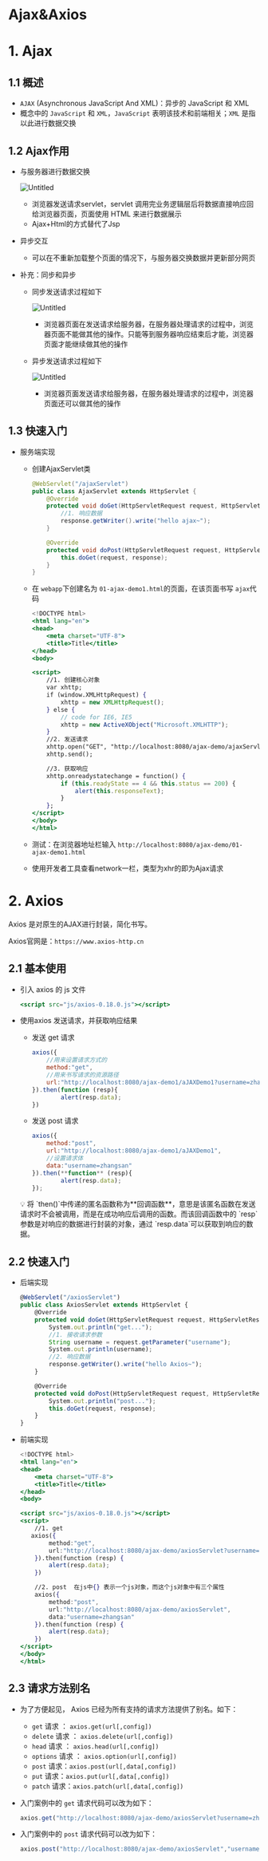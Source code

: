 # Ajax&Axios

# 1. Ajax

## 1.1 概述

- `AJAX` (Asynchronous JavaScript And XML)：异步的 JavaScript 和 XML
- 概念中的 `JavaScript` 和 `XML`，`JavaScript` 表明该技术和前端相关；`XML` 是指以此进行数据交换

## 1.2 Ajax作用

- 与服务器进行数据交换
    
    ![Untitled](Ajax&Axios%208a29e2ae62e34053b708c559e6922999/Untitled.png)
    
    - 浏览器发送请求servlet，servlet 调用完业务逻辑层后将数据直接响应回给浏览器页面，页面使用 HTML 来进行数据展示
    - Ajax+Html的方式替代了Jsp
- 异步交互
    - 可以在不重新加载整个页面的情况下，与服务器交换数据并更新部分网页
- 补充：同步和异步
    - 同步发送请求过程如下
        
        ![Untitled](Ajax&Axios%208a29e2ae62e34053b708c559e6922999/Untitled%201.png)
        
        - 浏览器页面在发送请求给服务器，在服务器处理请求的过程中，浏览器页面不能做其他的操作。只能等到服务器响应结束后才能，浏览器页面才能继续做其他的操作
    - 异步发送请求过程如下
        
        ![Untitled](Ajax&Axios%208a29e2ae62e34053b708c559e6922999/Untitled%202.png)
        
        - 浏览器页面发送请求给服务器，在服务器处理请求的过程中，浏览器页面还可以做其他的操作

## 1.3 快速入门

- 服务端实现
    - 创建AjaxServlet类
        
        ```java
        @WebServlet("/ajaxServlet")
        public class AjaxServlet extends HttpServlet {
            @Override
            protected void doGet(HttpServletRequest request, HttpServletResponse response) throws ServletException, IOException {
                //1. 响应数据
                response.getWriter().write("hello ajax~");
            }
        
            @Override
            protected void doPost(HttpServletRequest request, HttpServletResponse response) throws ServletException, IOException {
                this.doGet(request, response);
            }
        }
        ```
        
    - 在 `webapp`下创建名为 `01-ajax-demo1.html`的页面，在该页面书写 `ajax`代码
        
        ```jsx
        <!DOCTYPE html>
        <html lang="en">
        <head>
            <meta charset="UTF-8">
            <title>Title</title>
        </head>
        <body>
        
        <script>
            //1. 创建核心对象
            var xhttp;
            if (window.XMLHttpRequest) {
                xhttp = new XMLHttpRequest();
            } else {
                // code for IE6, IE5
                xhttp = new ActiveXObject("Microsoft.XMLHTTP");
            }
            //2. 发送请求
            xhttp.open("GET", "http://localhost:8080/ajax-demo/ajaxServlet");
            xhttp.send();
        
            //3. 获取响应
            xhttp.onreadystatechange = function() {
                if (this.readyState == 4 && this.status == 200) {
                    alert(this.responseText);
                }
            };
        </script>
        </body>
        </html>
        ```
        
    - 测试：在浏览器地址栏输入 `http://localhost:8080/ajax-demo/01-ajax-demo1.html`
    - 使用开发者工具查看network一栏，类型为xhr的即为Ajax请求

# 2. Axios

Axios 是对原生的AJAX进行封装，简化书写。

Axios官网是：`https://www.axios-http.cn`

## 2.1 ****基本使用****

- 引入 axios 的 js 文件
    
    ```jsx
    <script src="js/axios-0.18.0.js"></script>
    ```
    
- 使用axios 发送请求，并获取响应结果
    - 发送 get 请求
        
        ```jsx
        axios({    
        	//用来设置请求方式的
        	method:"get",    
        	//用来书写请求的资源路径
        	url:"http://localhost:8080/ajax-demo1/aJAXDemo1?username=zhangsan"
        }).then(function (resp){    
        		alert(resp.data);
        })
        ```
        
    - 发送 post 请求
        
        ```jsx
        axios({    
        	method:"post",    
        	url:"http://localhost:8080/ajax-demo1/aJAXDemo1",    
        	//设置请求体
        	data:"username=zhangsan"
        }).then(**function** (resp){    
        		alert(resp.data);
        });
        ```
        
    
    <aside>
    💡 将 `then()`中传递的匿名函数称为**回调函数**，意思是该匿名函数在发送请求时不会被调用，而是在成功响应后调用的函数。而该回调函数中的 `resp`参数是对响应的数据进行封装的对象，通过 `resp.data`可以获取到响应的数据。
    
    </aside>
    

## 2.2 ****快速入门****

- 后端实现
    
    ```jsx
    @WebServlet("/axiosServlet")
    public class AxiosServlet extends HttpServlet {
        @Override
        protected void doGet(HttpServletRequest request, HttpServletResponse response) throws ServletException, IOException {
            System.out.println("get...");
            //1. 接收请求参数
            String username = request.getParameter("username");
            System.out.println(username);
            //2. 响应数据
            response.getWriter().write("hello Axios~");
        }
    
        @Override
        protected void doPost(HttpServletRequest request, HttpServletResponse response) throws ServletException, IOException {
            System.out.println("post...");
            this.doGet(request, response);
        }
    }
    ```
    
- 前端实现
    
    ```jsx
    <!DOCTYPE html>
    <html lang="en">
    <head>
        <meta charset="UTF-8">
        <title>Title</title>
    </head>
    <body>
    
    <script src="js/axios-0.18.0.js"></script>
    <script>
        //1. get
       axios({
            method:"get",
            url:"http://localhost:8080/ajax-demo/axiosServlet?username=zhangsan"
        }).then(function (resp) {
            alert(resp.data);
        })
    
        //2. post  在js中{} 表示一个js对象，而这个js对象中有三个属性
        axios({
            method:"post",
            url:"http://localhost:8080/ajax-demo/axiosServlet",
            data:"username=zhangsan"
        }).then(function (resp) {
            alert(resp.data);
        })
    </script>
    </body>
    </html>
    ```
    

## 2.3 ****请求方法别名****

- 为了方便起见， Axios 已经为所有支持的请求方法提供了别名。如下：
    - `get` 请求 ： `axios.get(url[,config])`
    - `delete` 请求 ： `axios.delete(url[,config])`
    - `head` 请求 ： `axios.head(url[,config])`
    - `options` 请求 ： `axios.option(url[,config])`
    - `post` 请求：`axios.post(url[,data[,config])`
    - `put` 请求：`axios.put(url[,data[,config])`
    - `patch` 请求：`axios.patch(url[,data[,config])`
- 入门案例中的 `get` 请求代码可以改为如下：
    
    ```jsx
    axios.get("http://localhost:8080/ajax-demo/axiosServlet?username=zhangsan").then(function (resp) {alert(resp.data);});
    ```
    
- 入门案例中的 `post` 请求代码可以改为如下：
    
    ```jsx
    axios.post("http://localhost:8080/ajax-demo/axiosServlet","username=zhangsan").then(**function** (resp) {alert(resp.data);})
    ```
